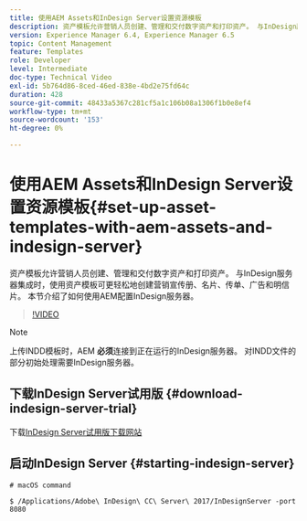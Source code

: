 ```yaml
---
title: 使用AEM Assets和InDesign Server设置资源模板
description: 资产模板允许营销人员创建、管理和交付数字资产和打印资产。 与InDesign服务器集成时，使用资产模板可更轻松地创建营销宣传册、名片、传单、广告和明信片。 本节介绍了如何使用AEM配置InDesign服务器。
version: Experience Manager 6.4, Experience Manager 6.5
topic: Content Management
feature: Templates
role: Developer
level: Intermediate
doc-type: Technical Video
exl-id: 5b764d86-8ced-46ed-838e-4bd2e75fd64c
duration: 428
source-git-commit: 48433a5367c281cf5a1c106b08a1306f1b0e8ef4
workflow-type: tm+mt
source-wordcount: '153'
ht-degree: 0%

---
```


# 使用AEM Assets和InDesign Server设置资源模板{#set-up-asset-templates-with-aem-assets-and-indesign-server}

资产模板允许营销人员创建、管理和交付数字资产和打印资产。 与InDesign服务器集成时，使用资产模板可更轻松地创建营销宣传册、名片、传单、广告和明信片。 本节介绍了如何使用AEM配置InDesign服务器。

>[!VIDEO](https://video.tv.adobe.com/v/17069?quality=12&learn=on)

>[!NOTE]
>
>上传INDD模板时，AEM **必须**&#x200B;连接到正在运行的InDesign服务器。 对INDD文件的部分初始处理需要InDesign服务器。

## 下载InDesign Server试用版 {#download-indesign-server-trial}

下载[InDesign Server试用版下载网站](https://www.adobeprerelease.com/)

## 启动InDesign Server {#starting-indesign-server}

```shell
# macOS command

$ /Applications/Adobe\ InDesign\ CC\ Server\ 2017/InDesignServer -port 8080
```
